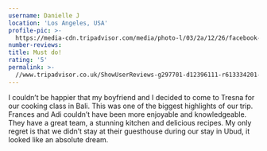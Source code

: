 ```yaml
---
username: Danielle J
location: 'Los Angeles, USA'
profile-pic: >-
  https://media-cdn.tripadvisor.com/media/photo-l/03/2a/12/26/facebook-avatar.jpg
number-reviews:
title: Must do!
rating: '5'
permalink: >-
  //www.tripadvisor.co.uk/ShowUserReviews-g297701-d12396111-r613334201-Tresna_Bali_Cooking_School-Ubud_Gianyar_Bali.html
---
```


I couldn’t be happier that my boyfriend and I decided to come to Tresna for our cooking class in Bali. This was one of the biggest highlights of our trip. Frances and Adi couldn’t have been more enjoyable and knowledgeable. They have a great team, a stunning kitchen and delicious recipes. My only regret is that we didn’t stay at their guesthouse during our stay in Ubud, it looked like an absolute dream.